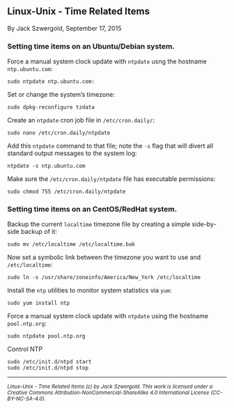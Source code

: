 ## Linux-Unix - Time Related Items

By Jack Szwergold, September 17, 2015

### Setting time items on an Ubuntu/Debian system.

Force a manual system clock update with `ntpdate` usng the hostname `ntp.ubuntu.com`:

    sudo ntpdate ntp.ubuntu.com:

Set or change the system’s timezone:

    sudo dpkg-reconfigure tzdata

Create an `ntpdate` cron job file in `/etc/cron.daily/`:

    sudo nano /etc/cron.daily/ntpdate

Add this `ntpdate` command to that file; note the `-s` flag that will divert all standard output messages to the system log:

    ntpdate -s ntp.ubuntu.com

Make sure the `/etc/cron.daily/ntpdate` file has executable permissions:

    sudo chmod 755 /etc/cron.daily/ntpdate

### Setting time items on an CentOS/RedHat system.

Backup the current `localtime` timezone file by creating a simple side-by-side backup of it:

    sudo mv /etc/localtime /etc/localtime.bak

Now set a symbolic link between the timezone you want to use and `/etc/localtime`:

    sudo ln -s /usr/share/zoneinfo/America/New_York /etc/localtime

Install the `ntp` utilities to monitor system statistics via `yum`:

    sudo yum install ntp

Force a manual system clock update with `ntpdate` using the hostname `pool.ntp.org`:

    sudo ntpdate pool.ntp.org

Control NTP

    sudo /etc/init.d/ntpd start
    sudo /etc/init.d/ntpd stop

***

<sup>*Linux-Unix - Time Related Items (c) by Jack Szwergold. This work is licensed under a Creative Commons Attribution-NonCommercial-ShareAlike 4.0 International License (CC-BY-NC-SA-4.0).*</sup>
